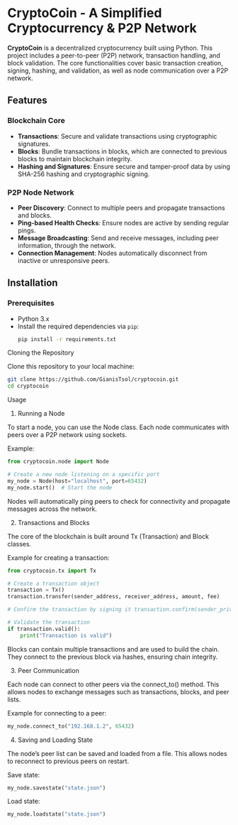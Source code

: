 # CryptoCoin - A Simplified Cryptocurrency & P2P Network

**CryptoCoin** is a decentralized cryptocurrency built using Python. This project includes a peer-to-peer (P2P) network, transaction handling, and block validation. The core functionalities cover basic transaction creation, signing, hashing, and validation, as well as node communication over a P2P network.

## Features

### Blockchain Core
- **Transactions**: Secure and validate transactions using cryptographic signatures.
- **Blocks**: Bundle transactions in blocks, which are connected to previous blocks to maintain blockchain integrity.
- **Hashing and Signatures**: Ensure secure and tamper-proof data by using SHA-256 hashing and cryptographic signing.

### P2P Node Network
- **Peer Discovery**: Connect to multiple peers and propagate transactions and blocks.
- **Ping-based Health Checks**: Ensure nodes are active by sending regular pings.
- **Message Broadcasting**: Send and receive messages, including peer information, through the network.
- **Connection Management**: Nodes automatically disconnect from inactive or unresponsive peers.

## Installation

### Prerequisites
- Python 3.x
- Install the required dependencies via `pip`:
  ```bash
  pip install -r requirements.txt

Cloning the Repository

Clone this repository to your local machine:
 ```bash
 git clone https://github.com/GianisTsol/cryptocoin.git
 cd cryptocoin
 ```
Usage

1. Running a Node

To start a node, you can use the Node class. Each node communicates with peers over a P2P network using sockets.

Example:
 ```python
 from cryptocoin.node import Node

 # Create a new node listening on a specific port
 my_node = Node(host="localhost", port=65432)
 my_node.start()  # Start the node
```
Nodes will automatically ping peers to check for connectivity and propagate messages across the network.

2. Transactions and Blocks

The core of the blockchain is built around Tx (Transaction) and Block classes.

Example for creating a transaction:
 ```python
 from cryptocoin.tx import Tx

 # Create a transaction object
 transaction = Tx()
 transaction.transfer(sender_address, receiver_address, amount, fee)

 # Confirm the transaction by signing it transaction.confirm(sender_private_key)

 # Validate the transaction
 if transaction.valid():
     print("Transaction is valid")
```
Blocks can contain multiple transactions and are used to build the chain. They connect to the previous block via hashes, ensuring chain integrity.

3. Peer Communication

Each node can connect to other peers via the connect_to() method. This allows nodes to exchange messages such as transactions, blocks, and peer lists.

Example for connecting to a peer:
 ```python
 my_node.connect_to("192.168.1.2", 65432)
```
4. Saving and Loading State

The node’s peer list can be saved and loaded from a file. This allows nodes to reconnect to previous peers on restart.

Save state:
 ```python
 my_node.savestate("state.json")
 ```
Load state:
 ```python
 my_node.loadstate("state.json")
 ```